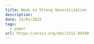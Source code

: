 ```yaml
---
title: Weak to Strong Generalization
description: 
date: 15/01/2025
tags:
  - paper
url: https://arxiv.org/abs/2312.09390
---
```




